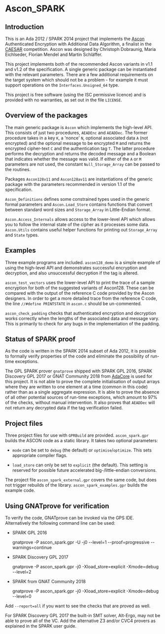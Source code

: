 # Ascon_SPARK

## Introduction

This is an Ada 2012 / SPARK 2014 project that implements the [Ascon](http://ascon.iaik.tugraz.at)
Authenticated Encryption with Additional Data Algorithm, a finalist in the
[CAESAR](http://competitions.cr.yp.to/caesar.html) competition. Ascon was designed by Christoph
Dobraunig, Maria Eichlseder, Florian Mendel and Martin Schläffer.

This project implements both of the recommended Ascon variants in v1.1 and v1.2 of the
specification. A single generic package can be instantiated with the relevant parameters. There are
a few additional requirements on the target system which should not be a problem - for example it
must support operations on the `Interfaces.Unsigned_64` type.

This project is free software (using the ISC permissive licence) and is provided with no
warranties, as set out in the file `LICENSE`.

## Overview of the packages

The main generic package is `Ascon` which implements the high-level API. This consists of just two
procedures, `AEADEnc` and `AEADDec`. The former procedure takes in a key `K`, a 'nonce' `N`,
optional associated data `A` (not encrypted) and the optional message to be encrypted `M` and
returns the encrypted cipher-text `C` and the authentication tag `T`. The latter procedure performs
the decryption and returns the decoded message and a Boolean that indicates whether the message was
valid. If either of the  `A` or `M` parameters are not used, the constant `Null_Storage_Array` can
be passed to the routines.

Packages `Ascon128v11` and `Ascon128av11` are instantiations of the generic package with the
parameters recommended in version 1.1 of the specification.

`Ascon_Definitions` defines some constrained types used in the generic formal parameters and
`Ascon.Load_Store` contains functions that convert between standard word sizes and `Storage_Array`
in Little-Endian format.

`Ascon.Access_Internals` allows access to the lower-level API which allows you to follow the
internal state of the cipher as it processes some data. `Ascon.Utils` contains useful helper
functions for printing out `Storage_Array` and `State` types.

## Examples

Three example programs are included. `ascon128_demo` is a simple example of using the high-level
API and demonstrates successful encryption and decryption, and also unsuccessful decryption if the
tag is altered.

`ascon_test_vectors` uses the lower-level API to print the trace of a sample encryption for both of
the suggested variants of Ascon128. These can be compared with the output of the reference C code
provided by the Ascon designers. In order to get a more detailed trace from the reference C code,
the line `//#define PRINTSTATE` in `ascon.c` should be un-commented.

`ascon_check_padding` checks that authenticated encryption and decryption works correctly when the
lengths of the associated data and message vary. This is primarily to check for any bugs in the
implementation of the padding.

## Status of SPARK proof

As the code is written in the SPARK 2014 subset of Ada 2012, it is possible to formally verify
properties of the code and eliminate the possibility of run-time exceptions.

The GPL SPARK prover `gnatprove` shipped with SPARK GPL 2016, SPARK Discovery GPL 2017 or GNAT
Community 2018 from [AdaCore](https://www.adacore.com/community) is used for this project. It is
not able to prove the complete initialisation of output arrays where they are written to one
element at a time (common in this code) rather than as a single aggregate expression. It is able to
prove the absence of all other potential sources of run-time exceptions, which amount to 97% of the
checks, without manual intervention. It also proves that `AEADDec` will not return any decrypted
data if the tag verification failed.

## Project files

Three project files for use with `GPRBuild` are provided. `ascon_spark.gpr` builds the ASCON code
as a static library. It takes two optional parameters:

- `mode` can be set to `debug` (the default) or `optimise`/`optimize`. This sets appropriate
compiler flags.

- `load_store` can only be set to `explicit` (the default). This setting is reserved for possible
future accelerated big-/little-endian conversions.

The project file `ascon_spark_external.gpr` covers the same code, but does not trigger rebuilds of
the library. `ascon_spark_examples.gpr` builds the example code.

## Using GNATprove for verification

To verify the code, GNATprove can be invoked via the GPS IDE. Alternatively the following command
line can be used:

- SPARK GPL 2016

    gnatprove -P ascon_spark.gpr -U -j0 --level=1 --proof=progressive --warnings=continue

- SPARK Discovery GPL 2017

    gnatprove -P ascon_spark.gpr -j0 -Xload_store=explicit -Xmode=debug --level=2

- SPARK from GNAT Community 2018

    gnatprove -P ascon_spark.gpr -j0 -Xload_store=explicit -Xmode=debug --level=0

Add `--report=all` if you want to see the checks that are proved as well.

For SPARK Discovery GPL 2017 the built-in SMT solver, Alt-Ergo, may not be able to prove all of the
VC. Add the alternative Z3 and/or CVC4 provers as explained in the SPARK user guide.
